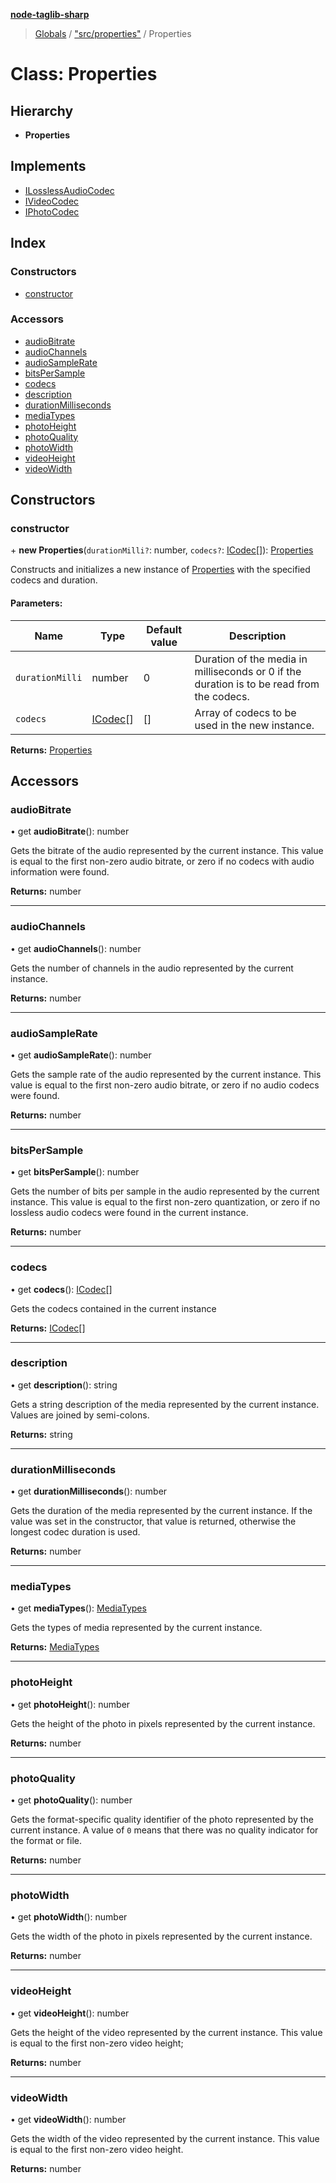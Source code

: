 **[node-taglib-sharp](../README.md)**

> [Globals](../globals.md) / ["src/properties"](../modules/_src_properties_.md) / Properties

# Class: Properties

## Hierarchy

* **Properties**

## Implements

* [ILosslessAudioCodec](../interfaces/_src_icodec_.ilosslessaudiocodec.md)
* [IVideoCodec](../interfaces/_src_icodec_.ivideocodec.md)
* [IPhotoCodec](../interfaces/_src_icodec_.iphotocodec.md)

## Index

### Constructors

* [constructor](_src_properties_.properties.md#constructor)

### Accessors

* [audioBitrate](_src_properties_.properties.md#audiobitrate)
* [audioChannels](_src_properties_.properties.md#audiochannels)
* [audioSampleRate](_src_properties_.properties.md#audiosamplerate)
* [bitsPerSample](_src_properties_.properties.md#bitspersample)
* [codecs](_src_properties_.properties.md#codecs)
* [description](_src_properties_.properties.md#description)
* [durationMilliseconds](_src_properties_.properties.md#durationmilliseconds)
* [mediaTypes](_src_properties_.properties.md#mediatypes)
* [photoHeight](_src_properties_.properties.md#photoheight)
* [photoQuality](_src_properties_.properties.md#photoquality)
* [photoWidth](_src_properties_.properties.md#photowidth)
* [videoHeight](_src_properties_.properties.md#videoheight)
* [videoWidth](_src_properties_.properties.md#videowidth)

## Constructors

### constructor

\+ **new Properties**(`durationMilli?`: number, `codecs?`: [ICodec](../interfaces/_src_icodec_.icodec.md)[]): [Properties](_src_properties_.properties.md)

Constructs and initializes a new instance of [Properties](_src_properties_.properties.md) with the specified codecs and
duration.

#### Parameters:

Name | Type | Default value | Description |
------ | ------ | ------ | ------ |
`durationMilli` | number | 0 | Duration of the media in milliseconds or 0 if the duration is to be        read from the codecs. |
`codecs` | [ICodec](../interfaces/_src_icodec_.icodec.md)[] | [] | Array of codecs to be used in the new instance.  |

**Returns:** [Properties](_src_properties_.properties.md)

## Accessors

### audioBitrate

• get **audioBitrate**(): number

Gets the bitrate of the audio represented by the current instance. This value is equal to
the first non-zero audio bitrate, or zero if no codecs with audio information were found.

**Returns:** number

___

### audioChannels

• get **audioChannels**(): number

Gets the number of channels in the audio represented by the current instance.

**Returns:** number

___

### audioSampleRate

• get **audioSampleRate**(): number

Gets the sample rate of the audio represented by the current instance. This value is equal
to the first non-zero audio bitrate, or zero if no audio codecs were found.

**Returns:** number

___

### bitsPerSample

• get **bitsPerSample**(): number

Gets the number of bits per sample in the audio represented by the current instance. This
value is equal to the first non-zero quantization, or zero if no lossless audio codecs were
found in the current instance.

**Returns:** number

___

### codecs

• get **codecs**(): [ICodec](../interfaces/_src_icodec_.icodec.md)[]

Gets the codecs contained in the current instance

**Returns:** [ICodec](../interfaces/_src_icodec_.icodec.md)[]

___

### description

• get **description**(): string

Gets a string description of the media represented by the current instance. Values are
joined by semi-colons.

**Returns:** string

___

### durationMilliseconds

• get **durationMilliseconds**(): number

Gets the duration of the media represented by the current instance. If the value was set in
the constructor, that value is returned, otherwise the longest codec duration is used.

**Returns:** number

___

### mediaTypes

• get **mediaTypes**(): [MediaTypes](../enums/_src_icodec_.mediatypes.md)

Gets the types of media represented by the current instance.

**Returns:** [MediaTypes](../enums/_src_icodec_.mediatypes.md)

___

### photoHeight

• get **photoHeight**(): number

Gets the height of the photo in pixels represented by the current instance.

**Returns:** number

___

### photoQuality

• get **photoQuality**(): number

Gets the format-specific quality identifier of the photo represented by the current
instance. A value of `0` means that there was no quality indicator for the format or file.

**Returns:** number

___

### photoWidth

• get **photoWidth**(): number

Gets the width of the photo in pixels represented by the current instance.

**Returns:** number

___

### videoHeight

• get **videoHeight**(): number

Gets the height of the video represented by the current instance.
This value is equal to the first non-zero video height;

**Returns:** number

___

### videoWidth

• get **videoWidth**(): number

Gets the width of the video represented by the current instance.
This value is equal to the first non-zero video height.

**Returns:** number
